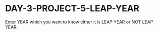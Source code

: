 # DAY-3-PROJECT-5-LEAP-YEAR
Enter YEAR which you want to know either it is LEAP YEAR or NOT LEAP YEAR.
